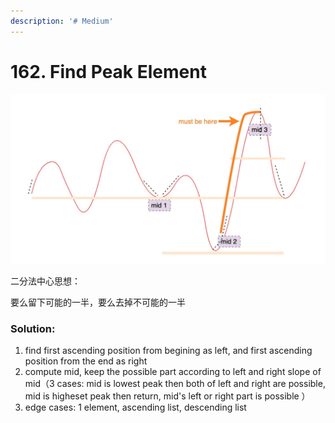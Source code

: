 ```yaml
---
description: '# Medium'
---
```


# 162. Find Peak Element

![](../.gitbook/assets/1589070178361.jpg)

二分法中心思想：

要么留下可能的一半，要么去掉不可能的一半

### Solution:

1. find first ascending position from begining as left, and first ascending position from the end as right
2. compute mid, keep the possible part according to left and right slope of mid（3 cases: mid is lowest peak then both of left and right are possible, mid is higheset peak then return, mid's left or right part is possible ）
3. edge cases: 1 element, ascending list, descending list

